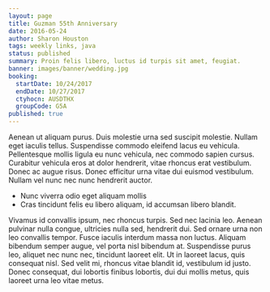```yaml
---
layout: page
title: Guzman 55th Anniversary
date: 2016-05-24
author: Sharon Houston
tags: weekly links, java
status: published
summary: Proin felis libero, luctus id turpis sit amet, feugiat.
banner: images/banner/wedding.jpg
booking:
  startDate: 10/24/2017
  endDate: 10/27/2017
  ctyhocn: AUSDTHX
  groupCode: G5A
published: true
---
```

Aenean ut aliquam purus. Duis molestie urna sed suscipit molestie. Nullam eget iaculis tellus. Suspendisse commodo eleifend lacus eu vehicula. Pellentesque mollis ligula eu nunc vehicula, nec commodo sapien cursus. Curabitur vehicula eros at dolor hendrerit, vitae rhoncus erat vestibulum. Donec ac augue risus. Donec efficitur urna vitae dui euismod vestibulum. Nullam vel nunc nec nunc hendrerit auctor.

* Nunc viverra odio eget aliquam mollis
* Cras tincidunt felis eu libero aliquam, id accumsan libero blandit.

Vivamus id convallis ipsum, nec rhoncus turpis. Sed nec lacinia leo. Aenean pulvinar nulla congue, ultricies nulla sed, hendrerit dui. Sed ornare urna non leo convallis tempor. Fusce iaculis interdum massa non luctus. Aliquam bibendum semper augue, vel porta nisl bibendum at. Suspendisse purus leo, aliquet nec nunc nec, tincidunt laoreet elit. Ut in laoreet lacus, quis consequat nisl. Sed velit mi, rhoncus vitae blandit id, vestibulum id justo. Donec consequat, dui lobortis finibus lobortis, dui dui mollis metus, quis laoreet urna leo vitae metus.
